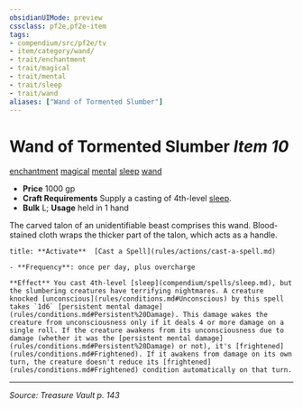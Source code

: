 ```yaml
---
obsidianUIMode: preview
cssclass: pf2e,pf2e-item
tags:
- compendium/src/pf2e/tv
- item/category/wand/
- trait/enchantment
- trait/magical
- trait/mental
- trait/sleep
- trait/wand
aliases: ["Wand of Tormented Slumber"]
---
```

# Wand of Tormented Slumber *Item 10*  
[enchantment](enchantment.md "Enchantment School Trait")  [magical](magical.md "Magical Item Trait")  [mental](mental.md "Mental Effect Trait")  [sleep](Reference/Rules/Traits/sleep.md "Sleep Effect Trait")  [wand](wand.md "Wand Item Trait")  

- **Price** 1000 gp
- **Craft Requirements** Supply a casting of 4th-level [sleep](Reference/Compendium/Spells/sleep.md).
- **Bulk** L; **Usage** held in 1 hand

The carved talon of an unidentifiable beast comprises this wand. Blood-stained cloth wraps the thicker part of the talon, which acts as a handle.

```ad-embed-ability
title: **Activate**  [Cast a Spell](rules/actions/cast-a-spell.md)

- **Frequency**: once per day, plus overcharge

**Effect** You cast 4th-level [sleep](compendium/spells/sleep.md), but the slumbering creatures have terrifying nightmares. A creature knocked [unconscious](rules/conditions.md#Unconscious) by this spell takes `1d6` [persistent mental damage](rules/conditions.md#Persistent%20Damage). This damage wakes the creature from unconsciousness only if it deals 4 or more damage on a single roll. If the creature awakens from its unconsciousness due to damage (whether it was the [persistent mental damage](rules/conditions.md#Persistent%20Damage) or not), it's [frightened](rules/conditions.md#Frightened). If it awakens from damage on its own turn, the creature doesn't reduce its [frightened](rules/conditions.md#Frightened) condition automatically on that turn.
```


---
*Source: Treasure Vault p. 143*
